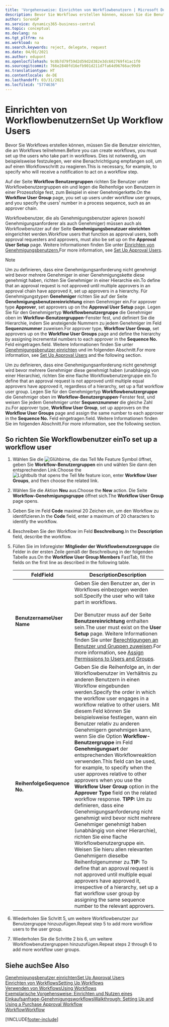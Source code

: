 ```yaml
---
title: 'Vorgehensweise: Einrichten von Workflowbenutzern | Microsoft Docs'
description: Bevor Sie Workflows erstellen können, müssen Sie die Benutzer einrichten, die an Workflows teilnehmen. Dies ist notwendig, um beispielsweise festzulegen, wer eine Benachrichtigung empfangen soll, um auf einen Workflowschritt zu reagieren.
author: SorenGP
ms.service: dynamics365-business-central
ms.topic: conceptual
ms.devlang: na
ms.tgt_pltfrm: na
ms.workload: na
ms.search.keywords: reject, delegate, request
ms.date: 04/01/2021
ms.author: edupont
ms.openlocfilehash: 9c0b7d79f59d2d59d2d382e3dc602769f41ac1f0
ms.sourcegitcommit: 766e2840fd16efb901d211d7fa64d96766ac99d9
ms.translationtype: HT
ms.contentlocale: de-DE
ms.lasthandoff: 03/31/2021
ms.locfileid: "5774636"
---
```

# <a name="set-up-workflow-users"></a><span data-ttu-id="d3a75-104">Einrichten von Workflowbenutzern</span><span class="sxs-lookup"><span data-stu-id="d3a75-104">Set Up Workflow Users</span></span>

<span data-ttu-id="d3a75-105">Bevor Sie Workflows erstellen können, müssen Sie die Benutzer einrichten, die an Workflows teilnehmen.</span><span class="sxs-lookup"><span data-stu-id="d3a75-105">Before you can create workflows, you must set up the users who take part in workflows.</span></span> <span data-ttu-id="d3a75-106">Dies ist notwendig, um beispielsweise festzulegen, wer eine Benachrichtigung empfangen soll, um auf einen Workflowschritt zu reagieren.</span><span class="sxs-lookup"><span data-stu-id="d3a75-106">This is necessary, for example, to specify who will receive a notification to act on a workflow step.</span></span>  

<span data-ttu-id="d3a75-107">Auf der Seite  **Workflow Benutzergruppen** richten Sie Benutzer unter Workflowbenutzergruppen ein und legen die Reihenfolge von Benutzern in einer Prozessfolge fest, zum Beispiel in einer Genehmigerkette.</span><span class="sxs-lookup"><span data-stu-id="d3a75-107">On the **Workflow User Group** page, you set up users under workflow user groups, and you specify the users’ number in a process sequence, such as an approver chain.</span></span>  

<span data-ttu-id="d3a75-108">Workflowbenutzer, die als Genehmigungsbenutzer agieren (sowohl Genehmigungsanforderer als auch Genehmiger) müssen auch als Workflowbenutzer auf der Seite **Genehmigungsbenutzuer einrichten** eingerichtet werden.</span><span class="sxs-lookup"><span data-stu-id="d3a75-108">Workflow users that function as approval users, both approval requesters and approvers, must also be set up on the **Approval User Setup** page.</span></span> <span data-ttu-id="d3a75-109">Weitere Informationen finden Sie unter [Einrichten von Genehmigungsbenutzern.](across-how-to-set-up-approval-users.md)</span><span class="sxs-lookup"><span data-stu-id="d3a75-109">For more information, see [Set Up Approval Users](across-how-to-set-up-approval-users.md).</span></span>  

> [!NOTE]  
> <span data-ttu-id="d3a75-110">Um zu definieren, dass eine Genehmigungsanforderung nicht genehmigt wird bevor mehrere Genehmiger in einer Genehmigungskette diese genehmigt haben, richten Sie Genehmiger in einer Hierarchie ein.</span><span class="sxs-lookup"><span data-stu-id="d3a75-110">To define that an approval request is not approved until multiple approvers in an approval chain have approved it, set up approvers in a hierarchy.</span></span> <span data-ttu-id="d3a75-111">Für Genehmigungstypen **Genehmiger** richten Sie auf der Seite **Genehmigungsbenutzereinrichtung** einen Genehmiger ein.</span><span class="sxs-lookup"><span data-stu-id="d3a75-111">For approver type **Approver**, set approvers up on the **Approval User Setup** page.</span></span> <span data-ttu-id="d3a75-112">Legen Sie für den Genehmigertyp **Workflowbenutzergruppe** die Genehmiger oben im **Workflow-Benutzergruppen**-Fenster fest, und definiert Sie die Hierarchie, indem Sie ansteigende Nummern zu jedem Genehmiger im Feld **Sequenznummer** zuweisen.</span><span class="sxs-lookup"><span data-stu-id="d3a75-112">For approver type, **Workflow User Group**, set approvers up on the **Workflow User Groups** page and define the hierarchy by assigning incremental numbers to each approver in the **Sequence No.**</span></span> <span data-ttu-id="d3a75-113">Feld eingetragen.</span><span class="sxs-lookup"><span data-stu-id="d3a75-113">field.</span></span> <span data-ttu-id="d3a75-114">Weitere Informationen finden Sie unter [Genehmigungsbenutzer einrichten](across-how-to-set-up-approval-users.md) und im folgenden Abschnitt.</span><span class="sxs-lookup"><span data-stu-id="d3a75-114">For more information, see [Set Up Approval Users](across-how-to-set-up-approval-users.md) and the following section.</span></span>  
>
> <span data-ttu-id="d3a75-115">Um zu definieren, dass eine Genehmigungsanforderung nicht genehmigt wird bevor mehrere Genehmiger diese genehmigt haben (unabhängig von einer Hierarchie), richten Sie eine flache Workflowbenutzergruppe ein.</span><span class="sxs-lookup"><span data-stu-id="d3a75-115">To define that an approval request is not approved until multiple equal approvers have approved it, regardless of a hierarchy, set up a flat workflow user group.</span></span> <span data-ttu-id="d3a75-116">Legen Sie für den Genehmigertyp **Workflowbenutzergruppe** die Genehmiger oben im **Workflow-Benutzergruppen**-Fenster fest, und weisen Sie jedem Genehmiger unter **Sequenznummer** die gleiche Zahl zu.</span><span class="sxs-lookup"><span data-stu-id="d3a75-116">For approver type, **Workflow User Group**, set up approvers on the **Workflow User Groups** page and assign the same number to each approver in the **Sequence No.**</span></span> <span data-ttu-id="d3a75-117">Feld eingetragen.</span><span class="sxs-lookup"><span data-stu-id="d3a75-117">field.</span></span> <span data-ttu-id="d3a75-118">Weitere Informationen finden Sie im folgenden Abschnitt.</span><span class="sxs-lookup"><span data-stu-id="d3a75-118">For more information, see the following section.</span></span>  

## <a name="to-set-up-a-workflow-user"></a><span data-ttu-id="d3a75-119">So richten Sie Workflowbenutzer ein</span><span class="sxs-lookup"><span data-stu-id="d3a75-119">To set up a workflow user</span></span>

1. <span data-ttu-id="d3a75-120">Wählen Sie die ![Glühbirne, die das Tell Me Feature](media/ui-search/search_small.png "Was möchten Sie tun?") Symbol öffnet, geben Sie **Workflow-Benutzergruppen** ein und wählen Sie dann den entsprechenden Link.</span><span class="sxs-lookup"><span data-stu-id="d3a75-120">Choose the ![Lightbulb that opens the Tell Me feature](media/ui-search/search_small.png "Tell me what you want to do") icon, enter **Workflow User Groups**, and then choose the related link.</span></span>  
2. <span data-ttu-id="d3a75-121">Wählen Sie die Aktion **Neu** aus.</span><span class="sxs-lookup"><span data-stu-id="d3a75-121">Choose the **New** action.</span></span> <span data-ttu-id="d3a75-122">Die Seite **Workflow-Genehmigungsgruppe** öffnet sich.</span><span class="sxs-lookup"><span data-stu-id="d3a75-122">The **Workflow User Group** page opens.</span></span>  
3. <span data-ttu-id="d3a75-123">Geben Sie im Feld **Code** maximal 20 Zeichen ein, um den Workflow zu identifizieren.</span><span class="sxs-lookup"><span data-stu-id="d3a75-123">In the **Code** field, enter a maximum of 20 characters to identify the workflow.</span></span>  
4. <span data-ttu-id="d3a75-124">Beschreiben Sie den Workflow im Feld **Beschreibung**.</span><span class="sxs-lookup"><span data-stu-id="d3a75-124">In the **Description** field, describe the workflow.</span></span>  
5. <span data-ttu-id="d3a75-125">Füllen Sie im Inforegister **Mitglieder der Workflowbenutzergruppe** die Felder in der ersten Zeile gemäß der Beschreibung in der folgenden Tabelle aus.</span><span class="sxs-lookup"><span data-stu-id="d3a75-125">On the **Workflow User Group Members** FastTab, fill the fields on the first line as described in the following table.</span></span>  

    |<span data-ttu-id="d3a75-126">Feld</span><span class="sxs-lookup"><span data-stu-id="d3a75-126">Field</span></span>|<span data-ttu-id="d3a75-127">Description</span><span class="sxs-lookup"><span data-stu-id="d3a75-127">Description</span></span>|  
    |---------------------------------|---------------------------------------|  
    |<span data-ttu-id="d3a75-128">**Benutzername**</span><span class="sxs-lookup"><span data-stu-id="d3a75-128">**User Name**</span></span>|<span data-ttu-id="d3a75-129">Geben Sie den Benutzer an, der in Workflows einbezogen werden soll.</span><span class="sxs-lookup"><span data-stu-id="d3a75-129">Specify the user who will take part in workflows.</span></span><br /><br /> <span data-ttu-id="d3a75-130">Der Benutzer muss auf der Seite **Benutzereinrichtung** enthalten sein.</span><span class="sxs-lookup"><span data-stu-id="d3a75-130">The user must exist on the **User Setup** page.</span></span> <span data-ttu-id="d3a75-131">Weitere Informationen finden Sie unter [Berechtigungen an Benutzer und Gruppen zuweisen](ui-define-granular-permissions.md).</span><span class="sxs-lookup"><span data-stu-id="d3a75-131">For more information, see [Assign Permissions to Users and Groups](ui-define-granular-permissions.md).</span></span>|  
    |<span data-ttu-id="d3a75-132">**Reihenfolge**</span><span class="sxs-lookup"><span data-stu-id="d3a75-132">**Sequence No.**</span></span>|<span data-ttu-id="d3a75-133">Geben Sie die Reihenfolge an, in der Workflowbenutzer im Verhältnis zu anderen Benutzern in einen Workflow eingebunden werden.</span><span class="sxs-lookup"><span data-stu-id="d3a75-133">Specify the order in which the workflow user engages in a workflow relative to other users.</span></span> <span data-ttu-id="d3a75-134">Mit diesem Feld können Sie beispielsweise festlegen, wann ein Benutzer relativ zu anderen Genehmigern genehmigen kann, wenn Sie die Option **Workflow-Benutzergruppe** im Feld **Genehmigungsart** der entsprechenden Workflowreaktion verwenden.</span><span class="sxs-lookup"><span data-stu-id="d3a75-134">This field can be used, for example, to specify when the user approves relative to other approvers when you use the **Workflow User Group** option in the **Approver Type** field on the related workflow response.</span></span> <span data-ttu-id="d3a75-135">**TIPP:** Um zu definieren, dass eine Genehmigungsanforderung nicht genehmigt wird bevor nicht mehrere Genehmiger genehmigt haben (unabhängig von einer Hierarchie), richten Sie eine flache Workflowbenutzergruppe ein. Weisen Sie hieru allen relevanten Genehmigern dieselbe Reihenfolgenummer zu.</span><span class="sxs-lookup"><span data-stu-id="d3a75-135">**TIP:**  To define that an approval request is not approved until multiple equal approvers have approved it, irrespective of a hierarchy, set up a flat workflow user group by assigning the same sequence number to the relevant approvers.</span></span>|  
6. <span data-ttu-id="d3a75-136">Wiederholen Sie Schritt 5, um weitere Workflowbenutzer zur Benutzergruppe hinzuzufügen.</span><span class="sxs-lookup"><span data-stu-id="d3a75-136">Repeat step 5 to add more workflow users to the user group.</span></span>  
7. <span data-ttu-id="d3a75-137">Wiederholen Sie die Schritte 2 bis 6, um weitere Workflowbenutzergruppen hinzuzufügen.</span><span class="sxs-lookup"><span data-stu-id="d3a75-137">Repeat steps 2 through 6 to add more workflow user groups.</span></span>  

## <a name="see-also"></a><span data-ttu-id="d3a75-138">Siehe auch</span><span class="sxs-lookup"><span data-stu-id="d3a75-138">See Also</span></span>

[<span data-ttu-id="d3a75-139">Genehmigungsbenutzer einrichten</span><span class="sxs-lookup"><span data-stu-id="d3a75-139">Set Up Approval Users</span></span>](across-how-to-set-up-approval-users.md)  
[<span data-ttu-id="d3a75-140">Einrichten von Workflows</span><span class="sxs-lookup"><span data-stu-id="d3a75-140">Setting Up Workflows</span></span>](across-set-up-workflows.md)  
[<span data-ttu-id="d3a75-141">Verwenden von Workflows</span><span class="sxs-lookup"><span data-stu-id="d3a75-141">Using Workflows</span></span>](across-use-workflows.md)  
[<span data-ttu-id="d3a75-142">Exemplarische Vorgehensweise: Einrichten und Nutzen eines Einkaufsanfrage-Genehmigungsworkflows</span><span class="sxs-lookup"><span data-stu-id="d3a75-142">Walkthrough: Setting Up and Using a Purchase Approval Workflow</span></span>](walkthrough-setting-up-and-using-a-purchase-approval-workflow.md)  
[<span data-ttu-id="d3a75-143">Workflow</span><span class="sxs-lookup"><span data-stu-id="d3a75-143">Workflow</span></span>](across-workflow.md)  


[!INCLUDE[footer-include](includes/footer-banner.md)]